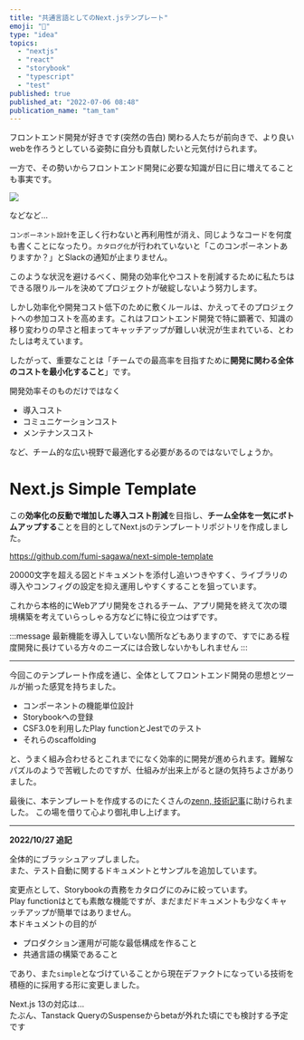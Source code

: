 ```yaml
---
title: "共通言語としてのNext.jsテンプレート"
emoji: "🤟"
type: "idea"
topics:
  - "nextjs"
  - "react"
  - "storybook"
  - "typescript"
  - "test"
published: true
published_at: "2022-07-06 08:48"
publication_name: "tam_tam"
---
```


フロントエンド開発が好きです(突然の告白)
関わる人たちが前向きで、より良いwebを作ろうとしている姿勢に自分も貢献したいと元気付けられます。

一方で、その勢いからフロントエンド開発に必要な知識が日に日に増えてることも事実です。

![](https://storage.googleapis.com/zenn-user-upload/df14289d063b-20220706.png)

などなど…

`コンポーネント設計`を正しく行わないと再利用性が消え、同じようなコードを何度も書くことになったり。`カタログ化`が行われていないと「このコンポーネントありますか？」とSlackの通知が止まりません。

このような状況を避けるべく、開発の効率化やコストを削減するために私たちはできる限りルールを決めてプロジェクトが破綻しないよう努力します。

しかし効率化や開発コスト低下のために敷くルールは、かえってそのプロジェクトへの参加コストを高めます。これはフロントエンド開発で特に顕著で、知識の移り変わりの早さと相まってキャッチアップが難しい状況が生まれている、とわたしは考えています。

したがって、重要なことは「チームでの最高率を目指すために**開発に関わる全体のコストを最小化すること**」です。

開発効率そのものだけではなく

- 導入コスト
- コミュニケーションコスト
- メンテナンスコスト

など、チーム的な広い視野で最適化する必要があるのではないでしょうか。

# Next.js Simple Template

この**効率化の反動で増加した導入コスト削減**を目指し、**チーム全体を一気にボトムアップする**ことを目的としてNext.jsのテンプレートリポジトリを作成しました。

https://github.com/fumi-sagawa/next-simple-template

20000文字を超える図とドキュメントを添付し追いつきやすく、ライブラリの導入やコンフィグの設定を抑え運用しやすくすることを狙っています。

これから本格的にWebアプリ開発をされるチーム、アプリ開発を終えて次の環境構築を考えていらっしゃる方などに特に役立つはずです。

:::message
最新機能を導入していない箇所などもありますので、すでにある程度開発に長けている方々のニーズには合致しないかもしれません
:::

---

今回このテンプレート作成を通じ、全体としてフロントエンド開発の思想とツールが揃った感覚を持ちました。

- コンポーネントの機能単位設計
- Storybookへの登録
- CSF3.0を利用したPlay functionとJestでのテスト
- それらのscaffolding

と、うまく組み合わせるとこれまでになく効率的に開発が進められます。難解なパズルのようで苦戦したのですが、仕組みが出来上がると謎の気持ちよさがありました。

最後に、本テンプレートを作成するのにたくさんの[zenn, 技術記事](https://github.com/fumi-sagawa/next-simple-template/blob/main/docs/resources.md)に助けられました。
この場を借りて心より御礼申し上げます。

---

**2022/10/27 追記**

全体的にブラッシュアップしました。  
また、テスト自動に関するドキュメントとサンプルを追加しています。

変更点として、Storybookの責務をカタログにのみに絞っています。  
Play functionはとても素敵な機能ですが、まだまだドキュメントも少なくキャッチアップが簡単ではありません。  
本ドキュメントの目的が

- プロダクション運用が可能な最低構成を作ること
- 共通言語の構築であること

であり、また`simple`となづけていることから現在デファクトになっている技術を積極的に採用する形に変更しました。

Next.js 13の対応は…  
たぶん、Tanstack QueryのSuspenseからbetaが外れた頃にでも検討する予定です
